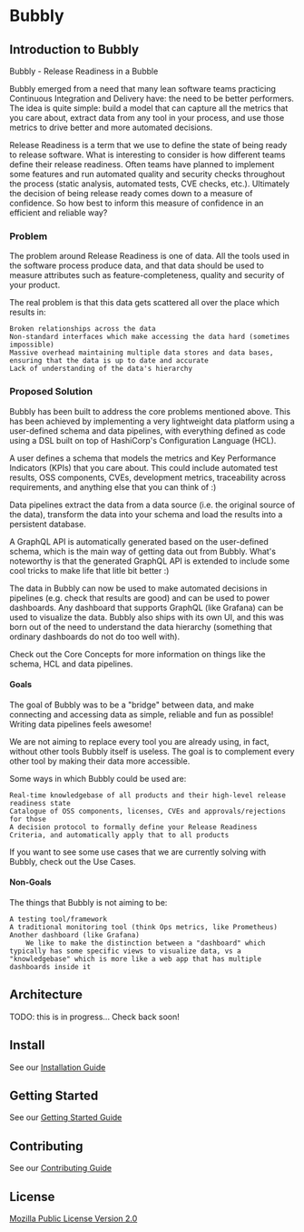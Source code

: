 # Bubbly
## Introduction to Bubbly
Bubbly - Release Readiness in a Bubble

Bubbly emerged from a need that many lean software teams practicing Continuous Integration and Delivery have: the need to be better performers. The idea is quite simple: build a model that can capture all the metrics that you care about, extract data from any tool in your process, and use those metrics to drive better and more automated decisions.

Release Readiness is a term that we use to define the state of being ready to release software. What is interesting to consider is how different teams define their release readiness. Often teams have planned to implement some features and run automated quality and security checks throughout the process (static analysis, automated tests, CVE checks, etc.). Ultimately the decision of being release ready comes down to a measure of confidence. So how best to inform this measure of confidence in an efficient and reliable way?

### Problem

The problem around Release Readiness is one of data. All the tools used in the software process produce data, and that data should be used to measure attributes such as feature-completeness, quality and security of your product.

The real problem is that this data gets scattered all over the place which results in:

    Broken relationships across the data
    Non-standard interfaces which make accessing the data hard (sometimes impossible)
    Massive overhead maintaining multiple data stores and data bases, ensuring that the data is up to date and accurate
    Lack of understanding of the data's hierarchy

### Proposed Solution

Bubbly has been built to address the core problems mentioned above. This has been achieved by implementing a very lightweight data platform using a user-defined schema and data pipelines, with everything defined as code using a DSL built on top of HashiCorp's Configuration Language (HCL).

A user defines a schema that models the metrics and Key Performance Indicators (KPIs) that you care about. This could include automated test results, OSS components, CVEs, development metrics, traceability across requirements, and anything else that you can think of :)

Data pipelines extract the data from a data source (i.e. the original source of the data), transform the data into your schema and load the results into a persistent database.

A GraphQL API is automatically generated based on the user-defined schema, which is the main way of getting data out from Bubbly. What's noteworthy is that the generated GraphQL API is extended to include some cool tricks to make life that litle bit better :)

The data in Bubbly can now be used to make automated decisions in pipelines (e.g. check that results are good) and can be used to power dashboards. Any dashboard that supports GraphQL (like Grafana) can be used to visualize the data. Bubbly also ships with its own UI, and this was born out of the need to understand the data hierarchy (something that ordinary dashboards do not do too well with).

Check out the Core Concepts for more information on things like the schema, HCL and data pipelines.
#### Goals

The goal of Bubbly was to be a "bridge" between data, and make connecting and accessing data as simple, reliable and fun as possible! Writing data pipelines feels awesome!

We are not aiming to replace every tool you are already using, in fact, without other tools Bubbly itself is useless. The goal is to complement every other tool by making their data more accessible.

Some ways in which Bubbly could be used are:

    Real-time knowledgebase of all products and their high-level release readiness state
    Catalogue of OSS components, licenses, CVEs and approvals/rejections for those
    A decision protocol to formally define your Release Readiness Criteria, and automatically apply that to all products

If you want to see some use cases that we are currently solving with Bubbly, check out the Use Cases.
#### Non-Goals

The things that Bubbly is not aiming to be:

    A testing tool/framework
    A traditional monitoring tool (think Ops metrics, like Prometheus)
    Another dashboard (like Grafana)
        We like to make the distinction between a "dashboard" which typically has some specific views to visualize data, vs a "knowledgebase" which is more like a web app that has multiple dashboards inside it

## Architecture

TODO: this is in progress... Check back soon!

## Install
See our [Installation Guide](./website/docs/getting-started/getting-started.md#Installation)
## Getting Started
See our [Getting Started Guide](./website/docs/getting-started/getting-started.md)
## Contributing
See our [Contributing Guide](./website/docs/contributing/contributing.md)


## License
[Mozilla Public License Version 2.0](https://www.mozilla.org/en-US/MPL/)